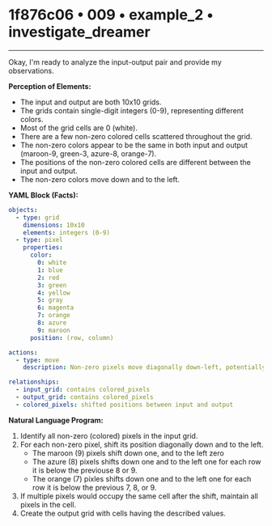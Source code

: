 # 1f876c06 • 009 • example_2 • investigate_dreamer

---
Okay, I'm ready to analyze the input-output pair and provide my observations.

**Perception of Elements:**

*   The input and output are both 10x10 grids.
*   The grids contain single-digit integers (0-9), representing different colors.
*   Most of the grid cells are 0 (white).
*   There are a few non-zero colored cells scattered throughout the grid.
*   The non-zero colors appear to be the same in both input and output (maroon-9, green-3, azure-8, orange-7).
*   The positions of the non-zero colored cells are different between the input and output.
* The non-zero colors move down and to the left.

**YAML Block (Facts):**



```yaml
objects:
  - type: grid
    dimensions: 10x10
    elements: integers (0-9)
  - type: pixel
    properties:
      color:
        0: white
        1: blue
        2: red
        3: green
        4: yellow
        5: gray
        6: magenta
        7: orange
        8: azure
        9: maroon
      position: (row, column)

actions:
  - type: move
    description: Non-zero pixels move diagonally down-left, potentially stacking on other non-zero pixels of a different original color.

relationships:
  - input_grid: contains colored_pixels
  - output_grid: contains colored_pixels
  - colored_pixels: shifted positions between input and output

```



**Natural Language Program:**

1.  Identify all non-zero (colored) pixels in the input grid.
2.  For each non-zero pixel, shift its position diagonally down and to the left.
    * The maroon (9) pixels shift down one, and to the left zero
    * The azure (8) pixels shifts down one and to the left one for each row it is below the previouse 8 or 9.
    * The orange (7) pixles shifts down one and to the left one for each row it is below the previous 7, 8, or 9.
3.  If multiple pixels would occupy the same cell after the shift, maintain all
    pixels in the cell.
4. Create the output grid with cells having the described values.


